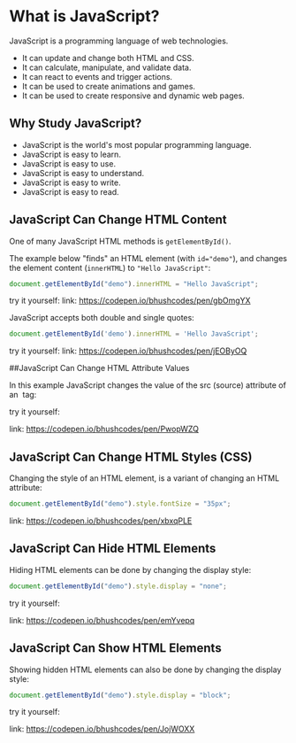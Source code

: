 # What is JavaScript?

JavaScript is a programming language of web technologies.

- It can update and change both HTML and CSS.  
- It can calculate, manipulate, and validate data.  
- It can react to events and trigger actions.  
- It can be used to create animations and games.  
- It can be used to create responsive and dynamic web pages.  

## Why Study JavaScript?

- JavaScript is the world's most popular programming language.  
- JavaScript is easy to learn.  
- JavaScript is easy to use.  
- JavaScript is easy to understand.  
- JavaScript is easy to write.  
- JavaScript is easy to read.  

## JavaScript Can Change HTML Content

One of many JavaScript HTML methods is `getElementById()`.

The example below "finds" an HTML element (with `id="demo"`), and changes the element content (`innerHTML`) to `"Hello JavaScript"`:

```javascript
document.getElementById("demo").innerHTML = "Hello JavaScript";
```

try it yourself: 
link: https://codepen.io/bhushcodes/pen/gbOmgYX

JavaScript accepts both double and single quotes:

```javascript
document.getElementById('demo').innerHTML = 'Hello JavaScript';
```

try it yourself: 
link: https://codepen.io/bhushcodes/pen/jEOByOQ

##JavaScript Can Change HTML Attribute Values

In this example JavaScript changes the value of the src (source) attribute of an <img> tag:

try it yourself: 

link: https://codepen.io/bhushcodes/pen/PwopWZQ

## JavaScript Can Change HTML Styles (CSS)

Changing the style of an HTML element, is a variant of changing an HTML attribute:

```javascript
document.getElementById("demo").style.fontSize = "35px";
```

link: https://codepen.io/bhushcodes/pen/xbxqPLE

## JavaScript Can Hide HTML Elements

Hiding HTML elements can be done by changing the display style:

```javascript
document.getElementById("demo").style.display = "none";
```

try it yourself:

link: https://codepen.io/bhushcodes/pen/emYvepq

## JavaScript Can Show HTML Elements

Showing hidden HTML elements can also be done by changing the display style:

```javascript
document.getElementById("demo").style.display = "block";
```
try it yourself:

link: https://codepen.io/bhushcodes/pen/JojWOXX


